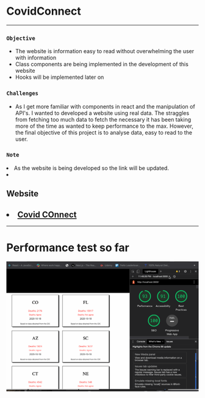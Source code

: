 # CovidConnect  

---
 
### `Objective`
<ul>
  <li>The website is information easy to read without overwhelming the user with information</li>
  <li>Class components are being implemented in the development of this website</li>
  <li>Hooks will be implemented later on</li>
  
</ul>

### `Challenges`
<ul>
    <li>As I get more familiar with components in react and the manipulation of API's. I wanted to developed a website using real data. The straggles from fetching too much data to fetch the necessary it has been taking more of the time as wanted to keep performance to the max. However, the final objective of this project is to analyse data, easy to read to the user.</li>
</ul>
 
 ### `Note`
 
  <li>As the website is being developed so the link will be updated.<li>
</ul>

  ## Website
  <h2><li><a href="https://covid-connect-fjyhulpdy.vercel.app/" target="_blank"> Covid COnnect</a></li></h2>
  


 ___
 # Performance test so far
 
![](performance_test.gif)
